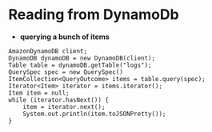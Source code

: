 # Reading from DynamoDb

- **querying a bunch of items**

```
AmazonDynamoDB client;
DynamoDB dynamoDB = new DynamoDB(client);
Table table = dynamoDB.getTable("logs");
QuerySpec spec = new QuerySpec()
ItemCollection<QueryOutcome> items = table.query(spec);
Iterator<Item> iterator = items.iterator();
Item item = null;
while (iterator.hasNext()) {
	item = iterator.next();
	System.out.println(item.toJSONPretty());
}
```
